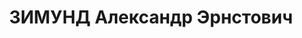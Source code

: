 ---
title: ЗИМУНД Александр Эрнстович
description: 'Род. в 1905, г. Кривой Рог, немец, обр.: незаконченное среднее, член
  ВКП(б) с 1925 по 1937. Проживал: г. Днепропетровск, ул. Поля, 14 – 9. Редактор областной
  газеты "Зоря"

  Арестован 24.10.1937. Обв. по ст. 54-8, 11 УК УССР. Приговор: ВК ВС СССР, 11.01.1938
  – ВМН с конфискацией имущества. Расстрелян 12.01.1938, г.Киев.

  Реабилитирован ВК ВС СССР 06.08.1957'
---
